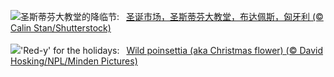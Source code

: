 ![](https://www.bing.com/th?id=OHR.ChristmasBudapest_ZH-CN8197439971_UHD.jpg&w=1000)圣斯蒂芬大教堂的降临节:&nbsp;&ensp;[圣诞市场，圣斯蒂芬大教堂，布达佩斯，匈牙利 (© Calin Stan/Shutterstock)](https://www.bing.com/th?id=OHR.ChristmasBudapest_ZH-CN8197439971_UHD.jpg)
<br><br/>
![](https://www.bing.com/th?id=OHR.WildPoinsettia_EN-US8728271702_UHD.jpg&w=1000)'Red-y' for the holidays:&nbsp;&ensp;[Wild poinsettia (aka Christmas flower) (© David Hosking/NPL/Minden Pictures)](https://www.bing.com/th?id=OHR.WildPoinsettia_EN-US8728271702_UHD.jpg)
<br><br/>
